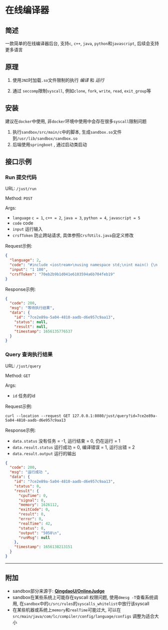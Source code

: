 # 在线编译器

## 简述

一款简单的在线编译器后台, 支持``c``, ``c++``, ``java``, ``python``和``javascript``, 后续会支持更多语言

## 原理

1. 使用``JNI``时加载``.so``文件限制的执行 *编译* 和 *运行*

2. 通过 ``seccomp``限制``syscall``, 例如``clone``, ``fork``, ``write``, ``read``, ``exit_group``等

## 安装

建议在``docker``中使用, 非``docker``环境中使用中会存在很多``syscall``限制问题

1. 执行``sandbox/src/main/c``中的脚本, 生成``sandbox.so``文件到``/usr/lib/sandbox/sandbox.so``
2. 后端使用``springboot`` , 通过启动类启动

## 接口示例

### Run 提交代码

URL:  ``/just/run``

Method: ``POST``

Args:

* ``language`` ``c = 1``, ``c++ = 2``, ``java = 3``, ``python = 4``, ``javascript = 5``
* ``code`` code
* ``input`` 运行输入
* ``crsfToken`` 防止跨站请求, 具体参照``CrsfUtils.java``自定义修改

Request示例:

```json
{
  "language": 2,
  "code": "#include <iostream>\nusing namespace std;\nint main() {\n    int a, b;\n    cin >> a >> b;\n    int res = 0;\n    while (a <= b) {\n        res += a;\n        a++;\n    }\n    cout << res << endl;\n    return 0;\n}",
  "input": "1 100",
  "crsfToken": "70eb2b9b1d041e6103594a6b704feb19"
}
```

Response示例:

```json
{
  "code": 200,
  "msg": "等待执行结果",
  "data": {
    "id": "7ce2e89a-5a04-4810-aadb-d6e957c9aa13",
    "status": null,
    "result": null,
    "timestamp": 1656135776537
  }
}
```

### Query 查询执行结果

URL: ``/just/query``

Method:  ``GET``

Args:

* ``id`` 任务的id

Request示例:

```
curl --location --request GET 127.0.0.1:8080/just/query?id=7ce2e89a-5a04-4810-aadb-d6e957c9aa13
```

Response示例:

* ``data.status`` 没有任务 = -1, 运行结束 = 0, 仍在运行 = 1
* ``data.result.status`` 运行成功 = 0, 编译错误 = 1, 运行出错 = 2
* ``data.result.output`` 运行的输出

```json
{
  "code": 200,
  "msg": "运行成功 ",
  "data": {
    "id": "7ce2e89a-5a04-4810-aadb-d6e957c9aa13",
    "status": 0,
    "result": {
      "cpuTime": 0,
      "signal": 0,
      "memory": 1626112,
      "exitCode": 0,
      "result": 0,
      "error": 0,
      "realTime": 42,
      "status": 0,
      "output": "5050\n",
      "runMsg": null
    },
    "timestamp": 1656138213151
  }
}
```

---

## 附加

* sandbox部分来源于:  [**QingdaoU/OnlineJudge**](https://github.com/QingdaoU/Judger)
* sandbox在某些系统上可能存在syscall 权限问题, 使用``dmesg -T``查看系统调用, 在``sandbox``中的``c/src/rules``的``syscalls_whitelist``中放行该syscall
* 在某些机器或系统上``memory``和``realTime``可能过大, 可以在``src/main/java/com/lc/compiler/config/language/configs`` 调整为适合大小